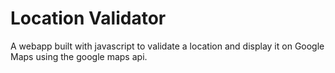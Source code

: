 # Location Validator

A webapp built with javascript to validate a location and display it on Google Maps using the google maps api.
